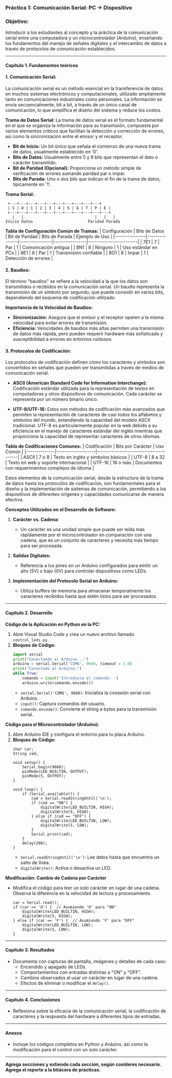 ### Práctica 1: Comunicación Serial: PC → Dispositivo

### **Objetivo:**
Introducir a los estudiantes al concepto y la práctica de la comunicación serial entre una computadora y un microcontrolador (Arduino), enseñando los fundamentos del manejo de señales digitales y el intercambio de datos a través de protocolos de comunicación establecidos.

---

#### Capítulo 1. Fundamentos teóricos

#### 1. Comunicación Serial: 
La comunicación serial es un método esencial en la transferencia de datos en muchos sistemas electrónicos y computacionales, utilizado ampliamente tanto en comunicaciones industriales como personales. La información se envía secuencialmente, bit a bit, a través de un único canal de comunicación, lo que simplifica el diseño del sistema y reduce los costos.

**Trama de Datos Serial:**
La trama de datos serial es el formato fundamental en el que se organiza la información para su transmisión, compuesta por varios elementos críticos que facilitan la detección y corrección de errores, así como la sincronización entre el emisor y el receptor.

- **Bit de Inicio:** Un bit único que señala el comienzo de una nueva trama de datos, usualmente establecido en '0'.
- **Bits de Datos:** Usualmente entre 5 y 9 bits que representan el dato o carácter transmitido.
- **Bit de Paridad (Opcional):** Proporciona un método simple de verificación de errores sumando paridad par o impar.
- **Bits de Parada:** Uno o dos bits que indican el fin de la trama de datos, típicamente en '1'.

**Trama Serial:**
```
 +---+---+---+---+---+---+---+---+---+---+
 | S | 0 | 1 | 2 | 3 | 4 | 5 | 6 | 7 | P | E |
 +---+---+---+---+---+---+---+---+---+---+---+
   |   |                               |   |   |
Inicio Datos                        Paridad Parada
```
**Tabla de Configuración Común de Tramas:**
| Configuración | Bits de Datos | Bit de Paridad | Bits de Parada | Ejemplo de Uso         |
|---------------|---------------|----------------|----------------|------------------------|
| 7E1           | 7             | Par            | 1              | Comunicación antigua   |
| 8N1           | 8             | Ninguno        | 1              | Uso estándar en PCs    |
| 8E1           | 8             | Par            | 1              | Transmisión confiable  |
| 8O1           | 8             | Impar          | 1              | Detección de errores   |

#### 2. Baudios:
El término "baudios" se refiere a la velocidad a la que los datos son transmitidos o recibidos en la comunicación serial. Un baudio representa la transmisión de un símbolo por segundo, que puede consistir en varios bits, dependiendo del esquema de codificación utilizado.

**Importancia de la Velocidad de Baudios:**
- **Sincronización:** Asegura que el emisor y el receptor operen a la misma velocidad para evitar errores de transmisión.
- **Eficiencia:** Velocidades de baudios más altas permiten una transmisión de datos más rápida, pero pueden requerir hardware más sofisticado y susceptibilidad a errores en entornos ruidosos.

#### 3. Protocolos de Codificación:
Los protocolos de codificación definen cómo los caracteres y símbolos son convertidos en señales que pueden ser transmitidas a través de medios de comunicación serial.

- **ASCII (American Standard Code for Information Interchange):** Codificación estándar utilizada para la representación de textos en computadoras y otros dispositivos de comunicación. Cada carácter se representa por un número binario único.
  
- **UTF-8/UTF-16:** Estos son métodos de codificación más avanzados que permiten la representación de caracteres de casi todos los alfabetos y símbolos del mundo, extendiendo la capacidad del modelo ASCII tradicional. UTF-8 es particularmente popular en la web debido a su eficiencia en el manejo de caracteres estándar del inglés mientras que proporciona la capacidad de representar caracteres de otros idiomas.

**Tabla de Codificaciones Comunes:**
| Codificación | Bits por Carácter | Uso Común                             |
|--------------|-------------------|---------------------------------------|
| ASCII        | 7 o 8             | Texto en inglés y símbolos básicos    |
| UTF-8        | 8 a 32            | Texto en web y soporte internacional  |
| UTF-16       | 16 o más          | Documentos con requerimientos complejos de idioma |

Estos elementos de la comunicación serial, desde la estructura de la trama de datos hasta los protocolos de codificación, son fundamentales para el diseño y la implementación de sistemas de comunicación, permitiendo a los dispositivos de diferentes orígenes y capacidades comunicarse de manera efectiva.

**Conceptos Utilizados en el Desarrollo de Software:**
1. **Carácter vs. Cadena:**  
   - Un carácter es una unidad simple que puede ser leída más rápidamente por el microcontrolador en comparación con una cadena, que es un conjunto de caracteres y necesita más tiempo para ser procesada.

2. **Salidas Digitales:**  
   - Referencia a los pines en un Arduino configurados para emitir un alto (5V) o bajo (0V) para controlar dispositivos como LEDs.

3. **Implementación del Protocolo Serial en Arduino:**  
   - Utiliza buffers de memoria para almacenar temporalmente los caracteres recibidos hasta que estén listos para ser procesados.

---

#### Capítulo 2. Desarrollo

**Código de la Aplicación en Python en la PC:**
1. Abre Visual Studio Code y crea un nuevo archivo llamado `control_leds.py`.
2. **Bloques de Código:**
   ```python
   import serial
   print("Conectando al Arduino...")
   arduino = serial.Serial('COM6', 9600, timeout = 3.0)
   print("Conectado al Arduino.")
   while True:
       comando = input('Introduzca el comando: ')
       arduino.write(comando.encode())
   ```
   - `serial.Serial('COM6', 9600)`: Inicializa la conexión serial con Arduino.
   - `input()`: Captura comandos del usuario.
   - `comando.encode()`: Convierte el string a bytes para la transmisión serial.

**Código para el Microcontrolador (Arduino):**
1. Abre Arduino IDE y configura el entorno para tu placa Arduino.
2. **Bloques de Código:**
   ```arduino
   char car;
   String cad;

   void setup() {
       Serial.begin(9600);
       pinMode(LED_BUILTIN, OUTPUT);
       pinMode(5, OUTPUT);
   }

   void loop() {
       if (Serial.available()) {
           cad = Serial.readStringUntil('\n');
           if (cad == "ON") {
               digitalWrite(LED_BUILTIN, HIGH);
               digitalWrite(5, HIGH);
           } else if (cad == "OFF") {
               digitalWrite(LED_BUILTIN, LOW);
               digitalWrite(5, LOW);
           }
           Serial.print(cad);
       }
       delay(200);
   }
   ```
   - `Serial.readStringUntil('\n')`: Lee datos hasta que encuentra un salto de línea.
   - `digitalWrite()`: Activa o desactiva un LED.

**Modificación: Cambio de Cadena por Carácter**
- Modifica el código para leer un solo carácter en lugar de una cadena. Observa la diferencia en la velocidad de lectura y procesamiento.
   ```arduino
   car = Serial.read();
   if (car == 'O') {  // Asumiendo 'O' para "ON"
       digitalWrite(LED_BUILTIN, HIGH);
       digitalWrite(5, HIGH);
   } else if (car == 'F') {  // Asumiendo 'F' para "OFF"
       digitalWrite(LED_BUILTIN, LOW);
       digitalWrite(5, LOW);
   }
   ```

---

#### Capítulo 3. Resultados
- Documenta con capturas de pantalla, imágenes y detalles de cada caso:
   - Encendido y apagado de LEDs.
   - Comportamientos con entradas distintas a "ON" y "OFF".
   - Cambios observados al usar un carácter en lugar de una cadena.
   - Efectos de eliminar o modificar el `delay()`.

---

#### Capítulo 4. Conclusiones
- Reflexiona sobre la eficacia de la comunicación serial, la codificación de caracteres y la respuesta del hardware a diferentes tipos de entradas.

---

#### Anexos
- Incluye los códigos completos en Python y Arduino, así como la modificación para el control con un solo carácter.

---

**Agrega secciones y extiende cada sección, según cosideres necesario.**
**Agrega el reporte a la bitácora de prácticas.**
